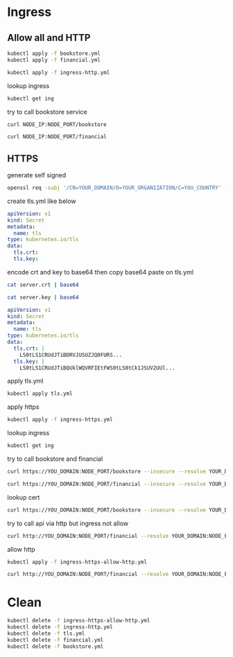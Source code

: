 # Ingress

## Allow all and HTTP

```sh
kubectl apply -f bookstore.yml
kubectl apply -f financial.yml
```

```sh
kubectl apply -f ingress-http.yml
```

lookup ingress

```sh
kubectl get ing 
```

try to call bookstore service 

```sh
curl NODE_IP:NODE_PORT/bookstore
```

```sh
curl NODE_IP:NODE_PORT/financial
```



## HTTPS 


generate self signed

```sh
openssl req -subj '/CN=YOUR_DOMAIN/O=YOUR_ORGANIZATION/C=YOU_COUNTRY' -new -newkey rsa:2048 -sha256 -days 365 -nodes -x509 -keyout server.key -out server.crt
```

create tls.yml like below

```yaml
apiVersion: v1
kind: Secret
metadata:
  name: tls
type: kubernetes.io/tls
data:
  tls.crt: 
  tls.key: 
```

encode crt and key to base64 then copy base64 paste on tls.yml

```sh
cat server.crt | base64
```

```sh
cat server.key | base64
```

```yaml
apiVersion: v1
kind: Secret
metadata:
  name: tls
type: kubernetes.io/tls
data:
  tls.crt: |
    LS0tLS1CRUdJTiBDRVJUSUZJQ0FURS...
  tls.key: |
    LS0tLS1CRUdJTiBQUklWQVRFIEtFWS0tLS0tCk1JSUV2UUl...
```

apply tls.yml

```sh
kubectl apply tls.yml
```

apply https

```sh
kubectl apply -f ingress-https.yml
```


lookup ingress

```sh
kubectl get ing
```

try to call bookstore and financial 

```sh
curl https://YOU_DOMAIN:NODE_PORT/bookstore --insecure --resolve YOUR_DOMAIN:NODE_PORT:NODE_IP
```

```sh
curl https://YOU_DOMAIN:NODE_PORT/financial --insecure --resolve YOUR_DOMAIN:NODE_PORT:NODE_IP
```

lookup cert

```sh
curl https://YOU_DOMAIN:NODE_PORT/bookstore --insecure --resolve YOUR_DOMAIN:NODE_PORT:NODE_IP -Ivv
```

try to call api via http  but ingress not allow

```sh
curl http://YOU_DOMAIN:NODE_PORT/financial --resolve YOUR_DOMAIN:NODE_PORT:NODE_IP
```

allow http 

```sh
kubectl apply -f ingress-https-allow-http.yml
```

```sh
curl http://YOU_DOMAIN:NODE_PORT/financial --resolve YOUR_DOMAIN:NODE_PORT:NODE_IP
```

# Clean 

```sh
kubectl delete -f ingress-https-allow-http.yml
kubectl delete -f ingress-http.yml
kubectl delete -f tls.yml
kubectl delete -f financial.yml
kubectl delete -f bookstore.yml
```
